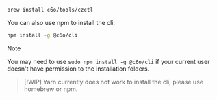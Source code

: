 ```bash
brew install c6o/tools/czctl
```

You can also use npm to install the cli:

```bash
npm install -g @c6o/cli
```

> [!NOTE]
> You may need to use `sudo npm install -g @c6o/cli` if your current user doesn't have permission to the installation folders.

> [!WIP]
> Yarn currently does not work to install the cli, please use homebrew or npm.
